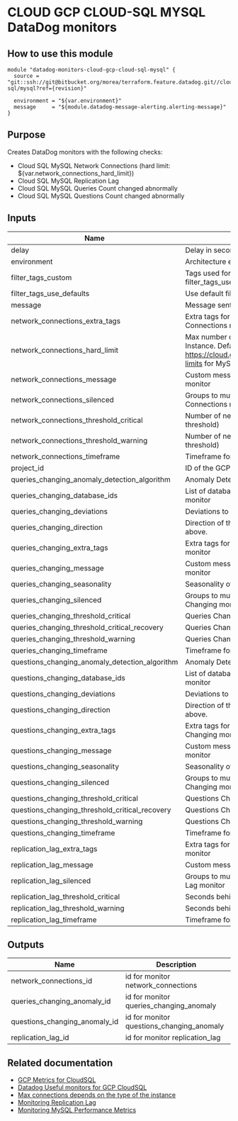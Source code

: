 # CLOUD GCP CLOUD-SQL MYSQL DataDog monitors

## How to use this module

```
module "datadog-monitors-cloud-gcp-cloud-sql-mysql" {
  source = "git::ssh://git@bitbucket.org/morea/terraform.feature.datadog.git//cloud/gcp/cloud-sql/mysql?ref={revision}"

  environment = "${var.environment}"
  message     = "${module.datadog-message-alerting.alerting-message}"
}

```

## Purpose

Creates DataDog monitors with the following checks:

- Cloud SQL MySQL Network Connections (hard limit: ${var.network_connections_hard_limit})
- Cloud SQL MySQL Replication Lag
- Cloud SQL MySQL Queries Count changed abnormally
- Cloud SQL MySQL Questions Count changed abnormally

## Inputs

| Name | Description | Type | Default | Required |
|------|-------------|:----:|:-----:|:-----:|
| delay | Delay in seconds for the metric evaluation | string | `900` | no |
| environment | Architecture environment | string | - | yes |
| filter_tags_custom | Tags used for custom filtering when filter_tags_use_defaults is false | string | `*` | no |
| filter_tags_use_defaults | Use default filter tags convention | string | `true` | no |
| message | Message sent when a monitor is triggered | string | - | yes |
| network_connections_extra_tags | Extra tags for GCP Cloud SQL Network Connections monitor | list | `<list>` | no |
| network_connections_hard_limit | Max number of connections for the CloudSQL Instance. Default value is the max value on https://cloud.google.com/sql/docs/quotas#fixed-limits for MySQL | string | `4000` | no |
| network_connections_message | Custom message for the Network Connections monitor | string | `` | no |
| network_connections_silenced | Groups to mute for GCP Cloud SQL Network Connections monitor | map | `<map>` | no |
| network_connections_threshold_critical | Number of network connections (critical threshold) | string | `3600` | no |
| network_connections_threshold_warning | Number of network connections (warning threshold) | string | `3200` | no |
| network_connections_timeframe | Timeframe for the Network Connections monitor | string | `last_15m` | no |
| project_id | ID of the GCP Project | string | - | yes |
| queries_changing_anomaly_detection_algorithm | Anomaly Detection Algorithm used | string | `agile` | no |
| queries_changing_database_ids | List of database ids for the Queries Changing monitor | list | `<list>` | no |
| queries_changing_deviations | Deviations to detect the anomaly | string | `4` | no |
| queries_changing_direction | Direction of the anomaly. It can be both, below or above. | string | `both` | no |
| queries_changing_extra_tags | Extra tags for GCP Cloud SQL Queries Changing monitor | list | `<list>` | no |
| queries_changing_message | Custom message for the Queries Changing monitor | string | `` | no |
| queries_changing_seasonality | Seasonality of the algorithm | string | `weekly` | no |
| queries_changing_silenced | Groups to mute for GCP Cloud SQL Queries Changing monitor | map | `<map>` | no |
| queries_changing_threshold_critical | Queries Changing critical threshold | string | `1` | no |
| queries_changing_threshold_critical_recovery | Queries Changing critical recovery threshold | string | `0.99` | no |
| queries_changing_threshold_warning | Queries Changing warning threshold | string | `0.5` | no |
| queries_changing_timeframe | Timeframe for the Queries Changing mon monitor | string | `last_1h` | no |
| questions_changing_anomaly_detection_algorithm | Anomaly Detection Algorithm used | string | `agile` | no |
| questions_changing_database_ids | List of database ids for the Questions Changing monitor | list | `<list>` | no |
| questions_changing_deviations | Deviations to detect the anomaly | string | `4` | no |
| questions_changing_direction | Direction of the anomaly. It can be both, below or above. | string | `both` | no |
| questions_changing_extra_tags | Extra tags for GCP Cloud SQL Questions Changing monitor | list | `<list>` | no |
| questions_changing_message | Custom message for the Questions Changing monitor | string | `` | no |
| questions_changing_seasonality | Seasonality of the algorithm | string | `weekly` | no |
| questions_changing_silenced | Groups to mute for GCP Cloud SQL Questions Changing monitor | map | `<map>` | no |
| questions_changing_threshold_critical | Questions Changing critical threshold | string | `1` | no |
| questions_changing_threshold_critical_recovery | Questions Changing critical recovery threshold | string | `0.99` | no |
| questions_changing_threshold_warning | Questions Changing warning threshold | string | `0.5` | no |
| questions_changing_timeframe | Timeframe for the Questions Changing monitor | string | `last_1h` | no |
| replication_lag_extra_tags | Extra tags for GCP Cloud SQL SQL Replication monitor | list | `<list>` | no |
| replication_lag_message | Custom message for the Replication Lag monitor | string | `` | no |
| replication_lag_silenced | Groups to mute for GCP Cloud SQL Replication Lag monitor | map | `<map>` | no |
| replication_lag_threshold_critical | Seconds behind the master (critical threshold) | string | `180` | no |
| replication_lag_threshold_warning | Seconds behind the master (warning threshold) | string | `90` | no |
| replication_lag_timeframe | Timeframe for the Replication Lag monitor | string | `last_10m` | no |

## Outputs

| Name | Description |
|------|-------------|
| network_connections_id | id for monitor network_connections |
| queries_changing_anomaly_id | id for monitor queries_changing_anomaly |
| questions_changing_anomaly_id | id for monitor questions_changing_anomaly |
| replication_lag_id | id for monitor replication_lag |

## Related documentation

* [GCP Metrics for CloudSQL](https://cloud.google.com/monitoring/api/metrics_gcp#gcp-cloudsql)
* [Datadog Useful monitors for GCP CloudSQL](https://www.datadoghq.com/blog/monitor-google-cloud-sql/)
* [Max connections depends on the type of the instance](https://cloud.google.com/sql/docs/quotas#fixed-limits)
* [Monitoring Replication Lag](https://cloud.google.com/sql/docs/mysql/high-availability#replication-lag-monitor)
* [Monitoring MySQL Performance Metrics](https://www.datadoghq.com/blog/monitoring-mysql-performance-metrics)
